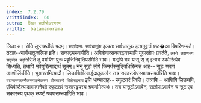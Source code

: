 ```yaml
---
index:  7.2.79
vrittiindex:  60
sutra:  लिङः सलोपोऽन्त्यस्य
vritti:  balamanorama 
---
```


लिङः स। सेति लुप्तषष्ठीकं पदम्। `रुदादिभ्यः सार्वधातुके` इत्यतः सार्वधातुक इत्यनुवृत्तं षष्ठ�आ विपरिणम्यते। तदाह--सार्वधातुकलिङ इति। सकाद्वयस्यापीति। अविशेषात्सकारद्वयस्यापि युगल्लोपः प्रवर्तते, `लक्ष्ये लक्षणस्य सकृदेव प्रवृत्ति`रिति तु पर्यायेण पुनः प्रवृत्तिनिवृत्तिपरमिति भावः। यद्यपि भव यास् स् त् इत्यत्र स्कोरित्येव सिध्यति, तथापि भवेयुरित्याद्यर्थं सूत्रम्। ननु सुटो लोपे किमर्थस्सुड्विधिरित्यत आह-- सुटः श्रवणं त्वाशीर्लिङीति। भूयास्तमित्यादौ। लिङाशिषीत्यार्द्धदातुकत्वेन तत्र सकारलोपस्याऽप्रसक्तेरिति भावः। `व्यञ्जनपरस्यैकस्याऽनेकस्य वोच्चारणे विशेषाऽभाव` इति भाष्यादाह-- स्फुटतरं त्विति। तत्रापि = आशिषि लिङ्यपि, एधिषीष्टेत्यादावात्मनेपदे स्फुटतरं सकारद्वयस्य श्रवणमित्यर्थः। तत्र यासुटोऽभावेन, सलोपाऽभावेन च सुट एव सकारस्य पृथक् स्पष्टं श्रवणसम्भवादिति भावः।

